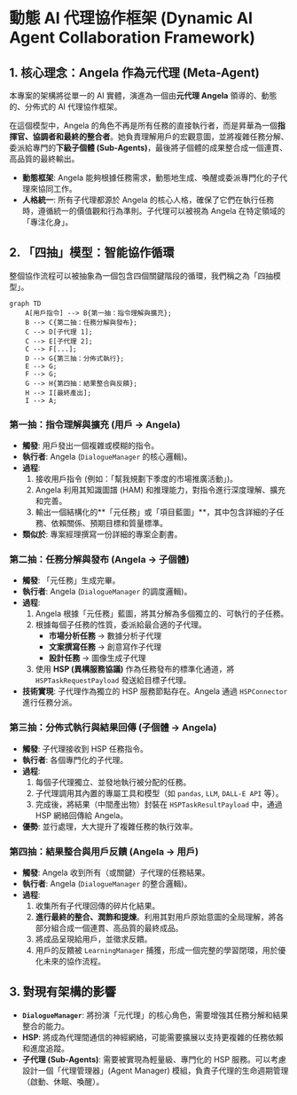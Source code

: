 # 動態 AI 代理協作框架 (Dynamic AI Agent Collaboration Framework)

## 1. 核心理念：Angela 作為元代理 (Meta-Agent)

本專案的架構將從單一的 AI 實體，演進為一個由**元代理 Angela** 領導的、動態的、分佈式的 AI 代理協作框架。

在這個模型中，Angela 的角色不再是所有任務的直接執行者，而是昇華為一個**指揮官、協調者和最終的整合者**。她負責理解用戶的宏觀意圖，並將複雜任務分解、委派給專門的**下級子個體 (Sub-Agents)**，最後將子個體的成果整合成一個連貫、高品質的最終輸出。

- **動態框架**: Angela 能夠根據任務需求，動態地生成、喚醒或委派專門化的子代理來協同工作。
- **人格統一**: 所有子代理都源於 Angela 的核心人格，確保了它們在執行任務時，遵循統一的價值觀和行為準則。子代理可以被視為 Angela 在特定領域的「專注化身」。

## 2. 「四抽」模型：智能協作循環

整個協作流程可以被抽象為一個包含四個關鍵階段的循環，我們稱之為「四抽模型」。

```mermaid
graph TD
    A[用戶指令] --> B{第一抽：指令理解與擴充};
    B --> C{第二抽：任務分解與發布};
    C --> D[子代理 1];
    C --> E[子代理 2];
    C --> F[...];
    D --> G{第三抽：分佈式執行};
    E --> G;
    F --> G;
    G --> H{第四抽：結果整合與反饋};
    H --> I[最終產出];
    I --> A;
```

### 第一抽：指令理解與擴充 (用戶 -> Angela)

- **觸發**: 用戶發出一個複雜或模糊的指令。
- **執行者**: Angela (`DialogueManager` 的核心邏輯)。
- **過程**:
    1. 接收用戶指令 (例如：「幫我規劃下季度的市場推廣活動」)。
    2. Angela 利用其知識圖譜 (HAM) 和推理能力，對指令進行深度理解、擴充和完善。
    3. 輸出一個結構化的**「元任務」或「項目藍圖」**，其中包含詳細的子任務、依賴關係、預期目標和質量標準。
- **類似於**: 專案經理撰寫一份詳細的專案企劃書。

### 第二抽：任務分解與發布 (Angela -> 子個體)

- **觸發**: 「元任務」生成完畢。
- **執行者**: Angela (`DialogueManager` 的調度邏輯)。
- **過程**:
    1. Angela 根據「元任務」藍圖，將其分解為多個獨立的、可執行的子任務。
    2. 根據每個子任務的性質，委派給最合適的子代理。
        - **市場分析任務** -> 數據分析子代理
        - **文案撰寫任務** -> 創意寫作子代理
        - **設計任務** -> 圖像生成子代理
    3. 使用 **HSP (異構服務協議)** 作為任務發布的標準化通道，將 `HSPTaskRequestPayload` 發送給目標子代理。
- **技術實現**: 子代理作為獨立的 HSP 服務節點存在。Angela 通過 `HSPConnector` 進行任務分派。

### 第三抽：分佈式執行與結果回傳 (子個體 -> Angela)

- **觸發**: 子代理接收到 HSP 任務指令。
- **執行者**: 各個專門化的子代理。
- **過程**:
    1. 每個子代理獨立、並發地執行被分配的任務。
    2. 子代理調用其內置的專屬工具和模型（如 `pandas`, `LLM`, `DALL-E API` 等）。
    3. 完成後，將結果（中間產出物）封裝在 `HSPTaskResultPayload` 中，通過 HSP 網絡回傳給 Angela。
- **優勢**: 並行處理，大大提升了複雜任務的執行效率。

### 第四抽：結果整合與用戶反饋 (Angela -> 用戶)

- **觸發**: Angela 收到所有（或關鍵）子代理的任務結果。
- **執行者**: Angela (`DialogueManager` 的整合邏輯)。
- **過程**:
    1. 收集所有子代理回傳的碎片化結果。
    2. **進行最終的整合、潤飾和提煉**。利用其對用戶原始意圖的全局理解，將各部分組合成一個連貫、高品質的最終成品。
    3. 將成品呈現給用戶，並徵求反饋。
    4. 用戶的反饋被 `LearningManager` 捕獲，形成一個完整的學習閉環，用於優化未來的協作流程。

## 3. 對現有架構的影響

- **`DialogueManager`**: 將扮演「元代理」的核心角色，需要增強其任務分解和結果整合的能力。
- **HSP**: 將成為代理間通信的神經網絡，可能需要擴展以支持更複雜的任務依賴和進度追蹤。
- **子代理 (Sub-Agents)**: 需要被實現為輕量級、專門化的 HSP 服務。可以考慮設計一個「代理管理器」(Agent Manager) 模組，負責子代理的生命週期管理（啟動、休眠、喚醒）。
